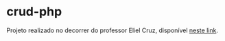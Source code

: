 # crud-php

Projeto realizado no decorrer do professor Eliel Cruz, disponível <a href="https://www.youtube.com/watch?v=BSqtIw_hW8M" target="_blank">neste link<a>.
